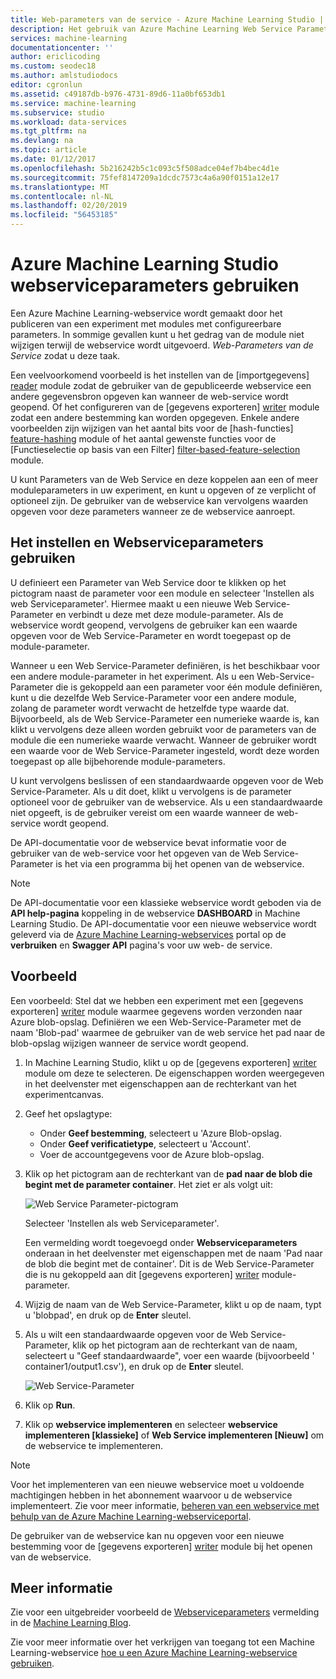 ```yaml
---
title: Web-parameters van de service - Azure Machine Learning Studio | Microsoft Docs
description: Het gebruik van Azure Machine Learning Web Service Parameters aan het gedrag van uw model wijzigen wanneer de web-service wordt geopend.
services: machine-learning
documentationcenter: ''
author: ericlicoding
ms.custom: seodec18
ms.author: amlstudiodocs
editor: cgronlun
ms.assetid: c49187db-b976-4731-89d6-11a0bf653db1
ms.service: machine-learning
ms.subservice: studio
ms.workload: data-services
ms.tgt_pltfrm: na
ms.devlang: na
ms.topic: article
ms.date: 01/12/2017
ms.openlocfilehash: 5b216242b5c1c093c5f508adce04ef7b4bec4d1e
ms.sourcegitcommit: 75fef8147209a1dcdc7573c4a6a90f0151a12e17
ms.translationtype: MT
ms.contentlocale: nl-NL
ms.lasthandoff: 02/20/2019
ms.locfileid: "56453185"
---
```

# <a name="use-azure-machine-learning-studio-web-service-parameters"></a>Azure Machine Learning Studio webserviceparameters gebruiken
Een Azure Machine Learning-webservice wordt gemaakt door het publiceren van een experiment met modules met configureerbare parameters. In sommige gevallen kunt u het gedrag van de module niet wijzigen terwijl de webservice wordt uitgevoerd. *Web-Parameters van de Service* zodat u deze taak. 

Een veelvoorkomend voorbeeld is het instellen van de [importgegevens] [ reader] module zodat de gebruiker van de gepubliceerde webservice een andere gegevensbron opgeven kan wanneer de web-service wordt geopend. Of het configureren van de [gegevens exporteren] [ writer] module zodat een andere bestemming kan worden opgegeven. Enkele andere voorbeelden zijn wijzigen van het aantal bits voor de [hash-functies] [ feature-hashing] module of het aantal gewenste functies voor de [Functieselectie op basis van een Filter] [ filter-based-feature-selection] module. 

U kunt Parameters van de Web Service en deze koppelen aan een of meer moduleparameters in uw experiment, en kunt u opgeven of ze verplicht of optioneel zijn. De gebruiker van de webservice kan vervolgens waarden opgeven voor deze parameters wanneer ze de webservice aanroept. 



## <a name="how-to-set-and-use-web-service-parameters"></a>Het instellen en Webserviceparameters gebruiken
U definieert een Parameter van Web Service door te klikken op het pictogram naast de parameter voor een module en selecteer 'Instellen als web Serviceparameter'. Hiermee maakt u een nieuwe Web Service-Parameter en verbindt u deze met deze module-parameter. Als de webservice wordt geopend, vervolgens de gebruiker kan een waarde opgeven voor de Web Service-Parameter en wordt toegepast op de module-parameter.

Wanneer u een Web Service-Parameter definiëren, is het beschikbaar voor een andere module-parameter in het experiment. Als u een Web-Service-Parameter die is gekoppeld aan een parameter voor één module definiëren, kunt u die dezelfde Web Service-Parameter voor een andere module, zolang de parameter wordt verwacht de hetzelfde type waarde dat. Bijvoorbeeld, als de Web Service-Parameter een numerieke waarde is, kan klikt u vervolgens deze alleen worden gebruikt voor de parameters van de module die een numerieke waarde verwacht. Wanneer de gebruiker wordt een waarde voor de Web Service-Parameter ingesteld, wordt deze worden toegepast op alle bijbehorende module-parameters.

U kunt vervolgens beslissen of een standaardwaarde opgeven voor de Web Service-Parameter. Als u dit doet, klikt u vervolgens is de parameter optioneel voor de gebruiker van de webservice. Als u een standaardwaarde niet opgeeft, is de gebruiker vereist om een waarde wanneer de web-service wordt geopend.

De API-documentatie voor de webservice bevat informatie voor de gebruiker van de web-service voor het opgeven van de Web Service-Parameter is het via een programma bij het openen van de webservice.

> [!NOTE]
> De API-documentatie voor een klassieke webservice wordt geboden via de **API help-pagina** koppeling in de webservice **DASHBOARD** in Machine Learning Studio. De API-documentatie voor een nieuwe webservice wordt geleverd via de [Azure Machine Learning-webservices](https://services.azureml.net/Quickstart) portal op de **verbruiken** en **Swagger API** pagina's voor uw web- de service.
> 
> 

## <a name="example"></a>Voorbeeld
Een voorbeeld: Stel dat we hebben een experiment met een [gegevens exporteren] [ writer] module waarmee gegevens worden verzonden naar Azure blob-opslag. Definiëren we een Web-Service-Parameter met de naam 'Blob-pad' waarmee de gebruiker van de web service het pad naar de blob-opslag wijzigen wanneer de service wordt geopend.

1. In Machine Learning Studio, klikt u op de [gegevens exporteren] [ writer] module om deze te selecteren. De eigenschappen worden weergegeven in het deelvenster met eigenschappen aan de rechterkant van het experimentcanvas.
2. Geef het opslagtype:
   
   * Onder **Geef bestemming**, selecteert u 'Azure Blob-opslag.
   * Onder **Geef verificatietype**, selecteert u 'Account'.
   * Voer de accountgegevens voor de Azure blob-opslag. 

3. Klik op het pictogram aan de rechterkant van de **pad naar de blob die begint met de parameter container**. Het ziet er als volgt uit:
   
   ![Web Service Parameter-pictogram](./media/web-service-parameters/icon.png)
   
   Selecteer 'Instellen als web Serviceparameter'.
   
   Een vermelding wordt toegevoegd onder **Webserviceparameters** onderaan in het deelvenster met eigenschappen met de naam 'Pad naar de blob die begint met de container'. Dit is de Web Service-Parameter die is nu gekoppeld aan dit [gegevens exporteren] [ writer] module-parameter.
4. Wijzig de naam van de Web Service-Parameter, klikt u op de naam, typt u 'blobpad', en druk op de **Enter** sleutel. 
5. Als u wilt een standaardwaarde opgeven voor de Web Service-Parameter, klik op het pictogram aan de rechterkant van de naam, selecteert u "Geef standaardwaarde", voer een waarde (bijvoorbeeld ' container1/output1.csv'), en druk op de **Enter** sleutel.
   
   ![Web Service-Parameter](./media/web-service-parameters/parameter.png)
6. Klik op **Run**. 
7. Klik op **webservice implementeren** en selecteer **webservice implementeren [klassieke]** of **Web Service implementeren [Nieuw]** om de webservice te implementeren.

> [!NOTE] 
> Voor het implementeren van een nieuwe webservice moet u voldoende machtigingen hebben in het abonnement waarvoor u de webservice implementeert. Zie voor meer informatie, [beheren van een webservice met behulp van de Azure Machine Learning-webserviceportal](manage-new-webservice.md). 

De gebruiker van de webservice kan nu opgeven voor een nieuwe bestemming voor de [gegevens exporteren] [ writer] module bij het openen van de webservice.

## <a name="more-information"></a>Meer informatie
Zie voor een uitgebreider voorbeeld de [Webserviceparameters](http://blogs.technet.com/b/machinelearning/archive/2014/11/25/azureml-web-service-parameters.aspx) vermelding in de [Machine Learning Blog](http://blogs.technet.com/b/machinelearning/archive/2014/11/25/azureml-web-service-parameters.aspx).

Zie voor meer informatie over het verkrijgen van toegang tot een Machine Learning-webservice [hoe u een Azure Machine Learning-webservice gebruiken](consume-web-services.md).

<!-- Module References -->
[feature-hashing]: https://msdn.microsoft.com/library/azure/c9a82660-2d9c-411d-8122-4d9e0b3ce92a/
[filter-based-feature-selection]: https://msdn.microsoft.com/library/azure/918b356b-045c-412b-aa12-94a1d2dad90f/
[reader]: https://msdn.microsoft.com/library/azure/4e1b0fe6-aded-4b3f-a36f-39b8862b9004/
[writer]: https://msdn.microsoft.com/library/azure/7a391181-b6a7-4ad4-b82d-e419c0d6522c/

